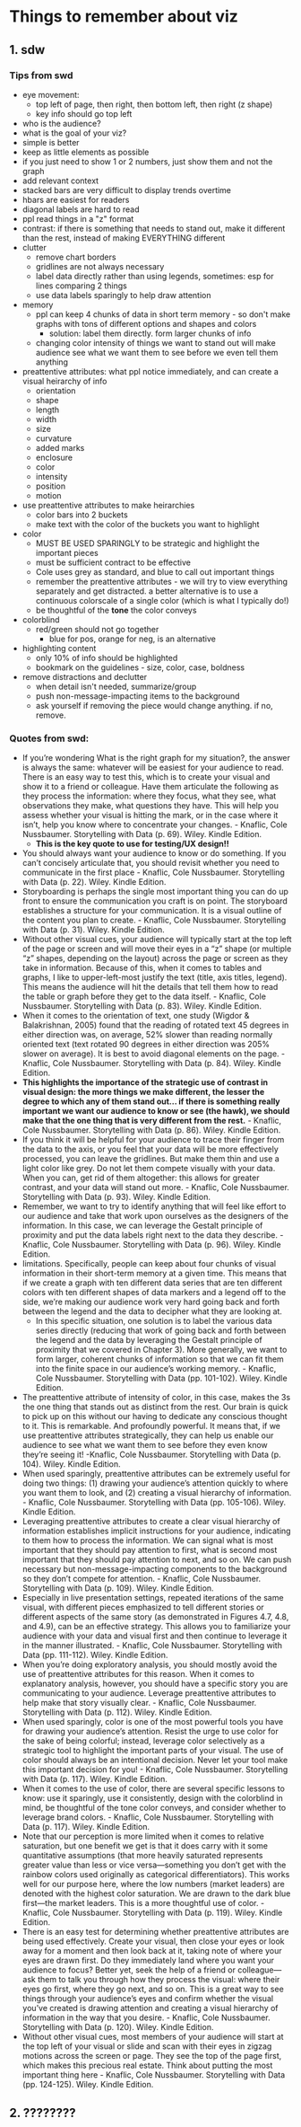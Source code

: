 # Things to remember about viz

## 1. sdw

### Tips from swd
- eye movement: 
    - top left of page, then right, then bottom left, then right (z shape)
    - key info should go top left
- who is the audience?
- what is the goal of your viz?
- simple is better
- keep as little elements as possible
- if you just need to show 1 or 2 numbers, just show them and not the graph
- add relevant context 
- stacked bars are very difficult to display trends overtime
- hbars are easiest for readers
- diagonal labels are hard to read
- ppl read things in a "z" format
- contrast: if there is something that needs to stand out, make it different than the rest, instead of making EVERYTHING different
- clutter
   - remove chart borders
   - gridlines are not always necessary
   - label data directly rather than using legends, sometimes: esp for lines comparing 2 things
   - use data labels sparingly to help draw attention
- memory
    - ppl can keep 4 chunks of data in short term memory - so don't make graphs with tons of different options and shapes and colors
        - solution: label them directly. form larger chunks of info
    - changing color intensity of things we want to stand out will make audience see what we want them to see before we even tell them anything
- preattentive attributes: what ppl notice immediately, and can create a visual heirarchy of info
    - orientation
    - shape
    - length
    - width
    - size
    - curvature
    - added marks
    - enclosure
    - color
    - intensity
    - position
    - motion
- use preattentive attributes to make heirarchies
    - color bars into 2 buckets
    - make text with the color of the buckets you want to highlight
- color
   - MUST BE USED SPARINGLY to be strategic and highlight the important pieces
   - must be sufficient contract to be effective
   - Cole uses grey as standard, and blue to call out important things
   - remember the preattentive attributes - we will try to view everything separately and get distracted. a better alternative is to use a continuous colorscale of a single color (which is what I typically do!)
   - be thoughtful of the **tone** the color conveys
- colorblind
   - red/green should not go together
        - blue for pos, orange for neg, is an alternative
- highlighting content
    - only 10% of info should be highlighted
    - bookmark on the guidelines - size, color, case, boldness
- remove distractions and declutter
    - when detail isn't needed, summarize/group
    - push non-message-impacting items to the background
    - ask yourself if removing the piece would change anything. if no, remove.

### Quotes from swd:
- If you’re wondering What is the right graph for my situation?, the answer is always the same: whatever will be easiest for your audience to read. There is an easy way to test this, which is to create your visual and show it to a friend or colleague. Have them articulate the following as they process the information: where they focus, what they see, what observations they make, what questions they have. This will help you assess whether your visual is hitting the mark, or in the case where it isn’t, help you know where to concentrate your changes. - Knaflic, Cole Nussbaumer. Storytelling with Data (p. 69). Wiley. Kindle Edition. 
   - **This is the key quote to use for testing/UX design!!**
- You should always want your audience to know or do something. If you can’t concisely articulate that, you should revisit whether you need to communicate in the first place - Knaflic, Cole Nussbaumer. Storytelling with Data (p. 22). Wiley. Kindle Edition. 
- Storyboarding is perhaps the single most important thing you can do up front to ensure the communication you craft is on point. The storyboard establishes a structure for your communication. It is a visual outline of the content you plan to create. - Knaflic, Cole Nussbaumer. Storytelling with Data (p. 31). Wiley. Kindle Edition. 
- Without other visual cues, your audience will typically start at the top left of the page or screen and will move their eyes in a “z” shape (or multiple “z” shapes, depending on the layout) across the page or screen as they take in information. Because of this, when it comes to tables and graphs, I like to upper-left-most justify the text (title, axis titles, legend). This means the audience will hit the details that tell them how to read the table or graph before they get to the data itself. - Knaflic, Cole Nussbaumer. Storytelling with Data (p. 83). Wiley. Kindle Edition. 
- When it comes to the orientation of text, one study (Wigdor & Balakrishnan, 2005) found that the reading of rotated text 45 degrees in either direction was, on average, 52% slower than reading normally oriented text (text rotated 90 degrees in either direction was 205% slower on average). It is best to avoid diagonal elements on the page. - Knaflic, Cole Nussbaumer. Storytelling with Data (p. 84). Wiley. Kindle Edition. 
- **This highlights the importance of the strategic use of contrast in visual design: the more things we make different, the lesser the degree to which any of them stand out... if there is something really important we want our audience to know or see (the hawk), we should make that the one thing that is very different from the rest.** - Knaflic, Cole Nussbaumer. Storytelling with Data (p. 86). Wiley. Kindle Edition. 
- If you think it will be helpful for your audience to trace their finger from the data to the axis, or you feel that your data will be more effectively processed, you can leave the gridlines. But make them thin and use a light color like grey. Do not let them compete visually with your data. When you can, get rid of them altogether: this allows for greater contrast, and your data will stand out more. - Knaflic, Cole Nussbaumer. Storytelling with Data (p. 93). Wiley. Kindle Edition. 
- Remember, we want to try to identify anything that will feel like effort to our audience and take that work upon ourselves as the designers of the information. In this case, we can leverage the Gestalt principle of proximity and put the data labels right next to the data they describe. - Knaflic, Cole Nussbaumer. Storytelling with Data (p. 96). Wiley. Kindle Edition. 
- limitations. Specifically, people can keep about four chunks of visual information in their short-term memory at a given time. This means that if we create a graph with ten different data series that are ten different colors with ten different shapes of data markers and a legend off to the side, we’re making our audience work very hard going back and forth between the legend and the data to decipher what they are looking at.
   - In this specific situation, one solution is to label the various data series directly (reducing that work of going back and forth between the legend and the data by leveraging the Gestalt principle of proximity that we covered in Chapter 3). More generally, we want to form larger, coherent chunks of information so that we can fit them into the finite space in our audience’s working memory. - Knaflic, Cole Nussbaumer. Storytelling with Data (pp. 101-102). Wiley. Kindle Edition. 
- The preattentive attribute of intensity of color, in this case, makes the 3s the one thing that stands out as distinct from the rest. Our brain is quick to pick up on this without our having to dedicate any conscious thought to it. This is remarkable. And profoundly powerful. It means that, if we use preattentive attributes strategically, they can help us enable our audience to see what we want them to see before they even know they’re seeing it! -Knaflic, Cole Nussbaumer. Storytelling with Data (p. 104). Wiley. Kindle Edition. 
- When used sparingly, preattentive attributes can be extremely useful for doing two things: (1) drawing your audience’s attention quickly to where you want them to look, and (2) creating a visual hierarchy of information. - Knaflic, Cole Nussbaumer. Storytelling with Data (pp. 105-106). Wiley. Kindle Edition. 
- Leveraging preattentive attributes to create a clear visual hierarchy of information establishes implicit instructions for your audience, indicating to them how to process the information. We can signal what is most important that they should pay attention to first, what is second most important that they should pay attention to next, and so on. We can push necessary but non-message-impacting components to the background so they don’t compete for attention. - Knaflic, Cole Nussbaumer. Storytelling with Data (p. 109). Wiley. Kindle Edition. 
- Especially in live presentation settings, repeated iterations of the same visual, with different pieces emphasized to tell different stories or different aspects of the same story (as demonstrated in Figures 4.7, 4.8, and 4.9), can be an effective strategy. This allows you to familiarize your audience with your data and visual first and then continue to leverage it in the manner illustrated. - Knaflic, Cole Nussbaumer. Storytelling with Data (pp. 111-112). Wiley. Kindle Edition. 
- When you’re doing exploratory analysis, you should mostly avoid the use of preattentive attributes for this reason. When it comes to explanatory analysis, however, you should have a specific story you are communicating to your audience. Leverage preattentive attributes to help make that story visually clear. - Knaflic, Cole Nussbaumer. Storytelling with Data (p. 112). Wiley. Kindle Edition. 
- When used sparingly, color is one of the most powerful tools you have for drawing your audience’s attention. Resist the urge to use color for the sake of being colorful; instead, leverage color selectively as a strategic tool to highlight the important parts of your visual. The use of color should always be an intentional decision. Never let your tool make this important decision for you! - Knaflic, Cole Nussbaumer. Storytelling with Data (p. 117). Wiley. Kindle Edition. 
- When it comes to the use of color, there are several specific lessons to know: use it sparingly, use it consistently, design with the colorblind in mind, be thoughtful of the tone color conveys, and consider whether to leverage brand colors. - Knaflic, Cole Nussbaumer. Storytelling with Data (p. 117). Wiley. Kindle Edition. 
- Note that our perception is more limited when it comes to relative saturation, but one benefit we get is that it does carry with it some quantitative assumptions (that more heavily saturated represents greater value than less or vice versa—something you don’t get with the rainbow colors used originally as categorical differentiators). This works well for our purpose here, where the low numbers (market leaders) are denoted with the highest color saturation. We are drawn to the dark blue first—the market leaders. This is a more thoughtful use of color. - Knaflic, Cole Nussbaumer. Storytelling with Data (p. 119). Wiley. Kindle Edition. 
- There is an easy test for determining whether preattentive attributes are being used effectively. Create your visual, then close your eyes or look away for a moment and then look back at it, taking note of where your eyes are drawn first. Do they immediately land where you want your audience to focus? Better yet, seek the help of a friend or colleague—ask them to talk you through how they process the visual: where their eyes go first, where they go next, and so on. This is a great way to see things through your audience’s eyes and confirm whether the visual you’ve created is drawing attention and creating a visual hierarchy of information in the way that you desire. - Knaflic, Cole Nussbaumer. Storytelling with Data (p. 120). Wiley. Kindle Edition. 
- Without other visual cues, most members of your audience will start at the top left of your visual or slide and scan with their eyes in zigzag motions across the screen or page. They see the top of the page first, which makes this precious real estate. Think about putting the most important thing here - Knaflic, Cole Nussbaumer. Storytelling with Data (pp. 124-125). Wiley. Kindle Edition. 





## 2. ????????

